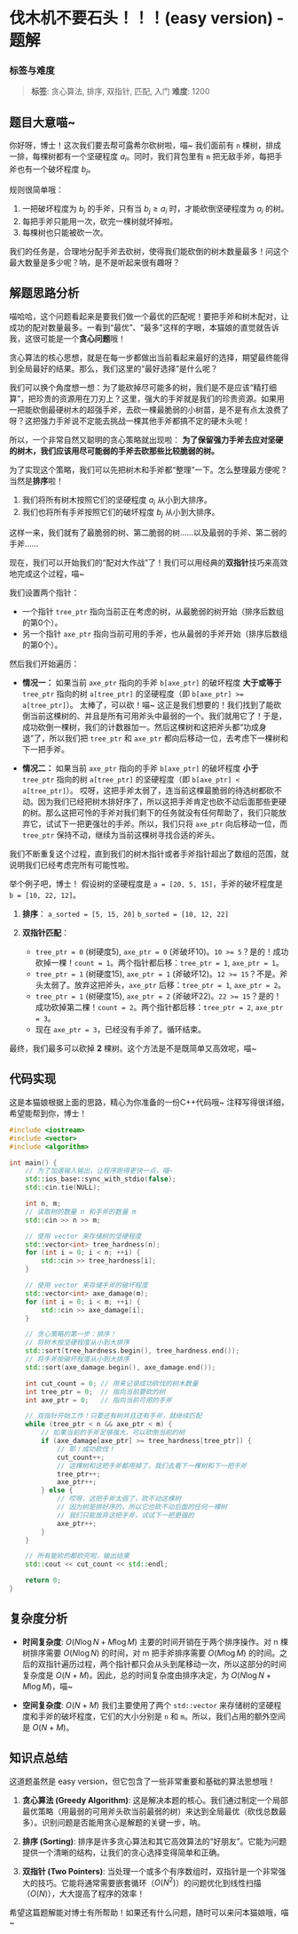 # 伐木机不要石头！！！(easy version) - 题解

### 标签与难度
> **标签**: 贪心算法, 排序, 双指针, 匹配, 入门
> **难度**: 1200

## 题目大意喵~

你好呀，博士！这次我们要去帮可露希尔砍树啦，喵~ 我们面前有 `n` 棵树，排成一排，每棵树都有一个坚硬程度 $a_i$。同时，我们背包里有 `m` 把无敌手斧，每把手斧也有一个破坏程度 $b_j$。

规则很简单哦：
1.  一把破坏程度为 $b_j$ 的手斧，只有当 $b_j \ge a_i$ 时，才能砍倒坚硬程度为 $a_i$ 的树。
2.  每把手斧只能用一次，砍完一棵树就坏掉啦。
3.  每棵树也只能被砍一次。

我们的任务是，合理地分配手斧去砍树，使得我们能砍倒的树木数量最多！问这个最大数量是多少呢？呐，是不是听起来很有趣呀？

## 解题思路分析

喵哈哈，这个问题看起来是要我们做一个最优的匹配呢！要把手斧和树木配对，让成功的配对数量最多。一看到“最优”、“最多”这样的字眼，本猫娘的直觉就告诉我，这很可能是一个**贪心问题**哦！

贪心算法的核心思想，就是在每一步都做出当前看起来最好的选择，期望最终能得到全局最好的结果。那么，我们这里的“最好选择”是什么呢？

我们可以换个角度想一想：为了能砍掉尽可能多的树，我们是不是应该“精打细算”，把珍贵的资源用在刀刃上？这里，强大的手斧就是我们的珍贵资源。如果用一把能砍倒最硬树木的超强手斧，去砍一棵最脆弱的小树苗，是不是有点太浪费了呀？这把强力手斧说不定能去挑战一棵其他手斧都搞不定的硬木头呢！

所以，一个非常自然又聪明的贪心策略就出现啦：
**为了保留强力手斧去应对坚硬的树木，我们应该用尽可能弱的手斧去砍那些比较脆弱的树。**

为了实现这个策略，我们可以先把树木和手斧都“整理”一下。怎么整理最方便呢？当然是**排序**啦！

1.  我们将所有树木按照它们的坚硬程度 $a_i$ 从小到大排序。
2.  我们也将所有手斧按照它们的破坏程度 $b_j$ 从小到大排序。

这样一来，我们就有了最脆弱的树、第二脆弱的树……以及最弱的手斧、第二弱的手斧……

现在，我们可以开始我们的“配对大作战”了！我们可以用经典的**双指针**技巧来高效地完成这个过程，喵~

我们设置两个指针：
*   一个指针 `tree_ptr` 指向当前正在考虑的树，从最脆弱的树开始（排序后数组的第0个）。
*   另一个指针 `axe_ptr` 指向当前可用的手斧，也从最弱的手斧开始（排序后数组的第0个）。

然后我们开始遍历：

-   **情况一：** 如果当前 `axe_ptr` 指向的手斧 `b[axe_ptr]` 的破坏程度 **大于或等于** `tree_ptr` 指向的树 `a[tree_ptr]` 的坚硬程度（即 `b[axe_ptr] >= a[tree_ptr]`）。
    太棒了，可以砍！喵~ 这正是我们想要的！我们找到了能砍倒当前这棵树的、并且是所有可用斧头中最弱的一个。我们就用它了！于是，成功砍倒一棵树，我们的计数器加一。然后这棵树和这把斧头都“功成身退”了，所以我们把 `tree_ptr` 和 `axe_ptr` 都向后移动一位，去考虑下一棵树和下一把手斧。

-   **情况二：** 如果当前 `axe_ptr` 指向的手斧 `b[axe_ptr]` 的破坏程度 **小于** `tree_ptr` 指向的树 `a[tree_ptr]` 的坚硬程度（即 `b[axe_ptr] < a[tree_ptr]`）。
    哎呀，这把手斧太弱了，连当前这棵最脆弱的待选树都砍不动。因为我们已经把树木排好序了，所以这把手斧肯定也砍不动后面那些更硬的树。那么这把可怜的手斧对我们剩下的任务就没有任何帮助了，我们只能放弃它，试试下一把更强壮的手斧。所以，我们只将 `axe_ptr` 向后移动一位，而 `tree_ptr` 保持不动，继续为当前这棵树寻找合适的斧头。

我们不断重复这个过程，直到我们的树木指针或者手斧指针超出了数组的范围，就说明我们已经考虑完所有可能性啦。

举个例子吧，博士！
假设树的坚硬程度是 `a = [20, 5, 15]`，手斧的破坏程度是 `b = [10, 22, 12]`。

1.  **排序**：
    `a_sorted = [5, 15, 20]`
    `b_sorted = [10, 12, 22]`

2.  **双指针匹配**：
    -   `tree_ptr = 0` (树硬度5), `axe_ptr = 0` (斧破坏10)。`10 >= 5`？是的！成功砍掉一棵！`count = 1`。两个指针都后移：`tree_ptr = 1`, `axe_ptr = 1`。
    -   `tree_ptr = 1` (树硬度15), `axe_ptr = 1` (斧破坏12)。`12 >= 15`？不是。斧头太弱了。放弃这把斧头，`axe_ptr` 后移：`tree_ptr = 1`, `axe_ptr = 2`。
    -   `tree_ptr = 1` (树硬度15), `axe_ptr = 2` (斧破坏22)。`22 >= 15`？是的！成功砍掉第二棵！`count = 2`。两个指针都后移：`tree_ptr = 2`, `axe_ptr = 3`。
    -   现在 `axe_ptr = 3`，已经没有手斧了。循环结束。

最终，我们最多可以砍掉 **2** 棵树。这个方法是不是既简单又高效呢，喵~

## 代码实现

这是本猫娘根据上面的思路，精心为你准备的一份C++代码哦~ 注释写得很详细，希望能帮到你，博士！

```cpp
#include <iostream>
#include <vector>
#include <algorithm>

int main() {
    // 为了加速输入输出，让程序跑得更快一点，喵~
    std::ios_base::sync_with_stdio(false);
    std::cin.tie(NULL);

    int n, m;
    // 读取树的数量 n 和手斧的数量 m
    std::cin >> n >> m;

    // 使用 vector 来存储树的坚硬程度
    std::vector<int> tree_hardness(n);
    for (int i = 0; i < n; ++i) {
        std::cin >> tree_hardness[i];
    }

    // 使用 vector 来存储手斧的破坏程度
    std::vector<int> axe_damage(m);
    for (int i = 0; i < m; ++i) {
        std::cin >> axe_damage[i];
    }

    // 贪心策略的第一步：排序！
    // 将树木按坚硬程度从小到大排序
    std::sort(tree_hardness.begin(), tree_hardness.end());
    // 将手斧按破坏程度从小到大排序
    std::sort(axe_damage.begin(), axe_damage.end());

    int cut_count = 0; // 用来记录成功砍伐的树木数量
    int tree_ptr = 0;  // 指向当前要砍的树
    int axe_ptr = 0;   // 指向当前可用的手斧

    // 双指针开始工作！只要还有树并且还有手斧，就继续匹配
    while (tree_ptr < n && axe_ptr < m) {
        // 如果当前的手斧足够强大，可以砍倒当前的树
        if (axe_damage[axe_ptr] >= tree_hardness[tree_ptr]) {
            // 耶！成功砍伐！
            cut_count++;
            // 这棵树和这把手斧都用掉了，我们去看下一棵树和下一把手斧
            tree_ptr++;
            axe_ptr++;
        } else {
            // 哎呀，这把手斧太弱了，砍不动这棵树
            // 因为树是排好序的，所以它也砍不动后面的任何一棵树
            // 我们只能放弃这把手斧，试试下一把更强的
            axe_ptr++;
        }
    }

    // 所有能砍的都砍完啦，输出结果
    std::cout << cut_count << std::endl;

    return 0;
}
```

## 复杂度分析

-   **时间复杂度**: $O(N \log N + M \log M)$
    主要的时间开销在于两个排序操作。对 n 棵树排序需要 $O(N \log N)$ 的时间，对 m 把手斧排序需要 $O(M \log M)$ 的时间。之后的双指针遍历过程，两个指针都只会从头到尾移动一次，所以这部分的时间复杂度是 $O(N + M)$。因此，总的时间复杂度由排序决定，为 $O(N \log N + M \log M)$，喵~

-   **空间复杂度**: $O(N + M)$
    我们主要使用了两个 `std::vector` 来存储树的坚硬程度和手斧的破坏程度，它们的大小分别是 `n` 和 `m`。所以，我们占用的额外空间是 $O(N + M)$。

## 知识点总结

这道题虽然是 easy version，但它包含了一些非常重要和基础的算法思想哦！

1.  **贪心算法 (Greedy Algorithm)**: 这是解决本题的核心。我们通过制定一个局部最优策略（用最弱的可用斧头砍当前最弱的树）来达到全局最优（砍伐总数最多）。识别问题是否能用贪心是解题的关键一步，呐。

2.  **排序 (Sorting)**: 排序是许多贪心算法和其它高效算法的“好朋友”。它能为问题提供一个清晰的结构，让我们的贪心选择变得简单和正确。

3.  **双指针 (Two Pointers)**: 当处理一个或多个有序数组时，双指针是一个非常强大的技巧。它能将通常需要嵌套循环（$O(N^2)$）的问题优化到线性扫描（$O(N)$），大大提高了程序的效率！

希望这篇题解能对博士有所帮助！如果还有什么问题，随时可以来问本猫娘哦，喵~